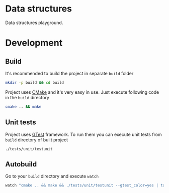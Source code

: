 # Data structures

Data structures playground.

# Development

## Build

It's recommended to build the project in separate `build` folder
```bash
mkdir -p build && cd build
```
Project uses [CMake](https://cmake.org/) and it's very easy in use.
Just execute following code in the `build` directory
```bash
cmake .. && make
```

## Unit tests

Project uses [GTest](https://github.com/google/googletest) framework.
To run them you can execute unit tests from `build` directory of built project
```
./tests/unit/testunit
```

## Autobuild

Go to your `build` directory and execute `watch`
```bash
watch "cmake .. && make && ./tests/unit/testunit --gtest_color=yes | tail"
```

